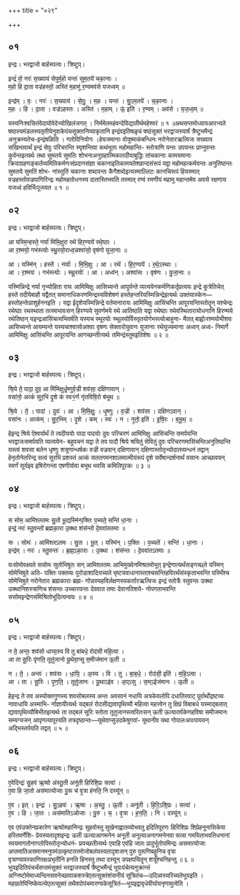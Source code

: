 +++
title = "०२९"

+++


## ०१
इन्द्रः। भरद्वाजो बार्हस्पत्यः। त्रिष्टुप्।

इन्द्रं॑ वो॒ नरः॑ स॒ख्याय॑ सेपुर्म॒हो यन्तः॑ सुम॒तये॑ चका॒नाः ।  
म॒हो हि दा॒ता वज्र॑हस्तो॒ अस्ति॑ म॒हामु॑ र॒ण्वमव॑से यजध्वम् ॥

इन्द्र॑म् । वः॒ । नरः॑ । स॒ख्याय॑ । से॒पुः॒ । म॒हः । यन्तः॑ । सु॒ऽम॒तये॑ । च॒का॒नाः ।  
म॒हः । हि । दा॒ता । वज्र॑ऽहस्तः । अस्ति॑ । म॒हाम् । ऊं॒ इति॑ । र॒ण्वम् । अव॑से । य॒ज॒ध्व॒म् ॥

यस्यनिःश्वसितंवेदायोवेदेभ्योखिलंजगत् । निर्ममेतमहंवन्देविद्यातीर्थमहेश्वरं ॥ १ ॥अथसप्तमोध्यायआरभ्यते षष्ठस्यमंडलस्यतृतीयेनुवाकेपंचसूक्तानिव्याकृतानि इन्द्रंवइतिषळृचं षष्ठंसूक्तं भरद्वाजस्यार्षं त्रैष्टुभमैन्द्रं अनुक्रम्यतेच-इन्द्रंषळिति । गतोविनियोगः ।हेयजमानाः वोयुष्माकंबन्धिनः नरोनेतारऋत्विजः सख्याय सखिभावार्थं इन्द्रं सेपुः परिचरन्ति स्पृशन्तिवा कथंभूताः महोमहान्ति- स्तोत्राणि यन्तः उपयन्तः प्राप्नुवन्तः कुर्वन्तइत्यर्थः तथा सुमतये सुमतिः शोभनाअनुग्रहात्मिकातदीयाबुद्धिः तांचकानाः कामयमानाः क्रियाग्रहणङ्कर्तव्यमितिकर्मणःसंप्रदानसंज्ञा चकानाइतिकामयतेश्छान्दसंरूपं यद्वा महोमहत्कर्मयन्तः अनुतिष्ठन्तः सुमतये सुमतिं शोभ- नांस्तुतिं चकानाः शब्दयन्तः कैगैशब्देइत्यस्माल्लिटः कानचिरूपं हियस्मात् वज्रहस्तोवज्रपाणिरिन्द्रः महोमहतोधनस्य दातास्तिभवति तस्मात् रण्वं रमणीयं महामु महान्तमेव अवसे रक्षणाय यजध्वं हविर्भिःपूजयत ॥ १ ॥

## ०२
इन्द्रः। भरद्वाजो बार्हस्पत्यः। त्रिष्टुप्।

आ यस्मि॒न्हस्ते॒ नर्या॑ मिमि॒क्षुरा रथे॑ हिर॒ण्यये॑ रथे॒ष्ठाः ।  
आ र॒श्मयो॒ गभ॑स्त्योः स्थू॒रयो॒राध्व॒न्नश्वा॑सो॒ वृष॑णो युजा॒नाः ॥

आ । यस्मि॑न् । हस्ते॑ । नर्याः॑ । मि॒मि॒क्षुः । आ । रथे॑ । हि॒र॒ण्यये॑ । र॒थे॒ऽस्थाः ।  
आ । र॒श्मयः॑ । गभ॑स्त्योः । स्थू॒रयोः॑ । आ । अध्व॑न् । अश्वा॑सः । वृष॑णः । यु॒जा॒नाः ॥

यस्मिन्निन्द्रे नर्या नृभ्योहिता रायः आमिमिक्षुः आसिच्यन्ते आपूर्यन्ते व्यत्ययेनकर्मणिकर्तृप्रत्ययः इन्द्रे कुत्रेतिचेत् हस्ते तदीयेबाहौ यद्वैतत् समानाधिकरणमिन्द्रस्यविशेषणं हस्तेहन्तरियस्मिन्निन्द्रेइत्यर्थः उक्तंयास्केन—हस्तोहन्तेःप्राशुर्हननइति । यद्वा ईदृशेयस्मिन्निन्द्रे वर्तमानारायः आमिमिक्षुः आसिंचन्ति आपूरयन्तिस्तोतॄन् यश्चेन्द्रः रथेष्ठाः रथस्थाता तत्स्वभावःसन् हिरण्यये सुवर्णमये रथे आतिष्ठति यद्वा रथेष्ठाः रथेवस्थितारायोधनानि हिरण्मये रथेतिष्ठन् यइन्द्रआसिंचत्यभिवर्षति यस्यच स्थूरयोः स्थूलयोर्विस्तृतयोर्गभस्त्योःबाहुना- मैतत् बाह्वोःरश्मयोभीशवः आसिच्यन्ते आयम्यन्ते यस्यचाश्वासोअश्वाः वृषणः सेक्तारोयुवानः युजानाः रथेयुज्यमानाः अध्वन् अध्व- निमार्गे आमिमिक्षुः आसिंचन्ति आपूरयन्ति आगच्छन्तीत्यर्थः तमिन्द्रंस्तुमइतिशेषः ॥ २ ॥

## ०३
इन्द्रः। भरद्वाजो बार्हस्पत्यः। त्रिष्टुप्।

श्रि॒ये ते॒ पादा॒ दुव॒ आ मि॑मिक्षुर्धृ॒ष्णुर्व॒ज्री शव॑सा॒ दक्षि॑णावान् ।  
वसा॑नो॒ अत्कं॑ सुर॒भिं दृ॒शे कं स्व१॒॑र्ण नृ॑तविषि॒रो ब॑भूथ ॥

श्रि॒ये । ते॒ । पादा॑ । दुवः॑ । आ । मि॒मि॒क्षुः॒ । धृ॒ष्णुः । व॒ज्री । शव॑सा । दक्षि॑णऽवान् ।  
वसा॑नः । अत्क॑म् । सु॒र॒भिम् । दृ॒शे । कम् । स्वः॑ । न । नृ॒तो॒ इति॑ । इ॒षि॒रः । ब॒भू॒थ॒ ॥

हेइन्द्र श्रिये ऎश्वर्यार्थं ते त्वदीययोः पादा पादयोः दुवः परिचरणं आमिमिक्षुः आसिंचन्ति समर्पयन्ति भरद्वाजःसमर्पयति व्यत्ययेन- बहुवचनं यद्वा ते तव पादौ श्रिये श्रयितुं सेवितुं दुवः परिचरणमासिंचम्तिअनुतिष्ठन्ति यस्त्वं शवसा बलेन धृष्णुः शत्रूणान्धर्षकः वज्री वज्रवान् दक्षिणावान् दक्षिणास्तोतृभ्योदातव्यन्धनं तद्वान् हेनृतोनेतरिन्द्र सत्वं सुरभिं प्रशस्तं अत्कं सततगमनशालमात्मीयंरूपं दृशे सर्वेषान्दर्शनार्थं वसानः आच्छावयन् स्वर्णं सूर्यइव इषिरोगन्ता एषणीयोवा बभूथ भवसि कमितिपूरकः ॥ ३ ॥

## ०४
इन्द्रः। भरद्वाजो बार्हस्पत्यः। त्रिष्टुप्।

स सोम॒ आमि॑श्लतमः सु॒तो भू॒द्यस्मि॑न्प॒क्तिः प॒च्यते॒ सन्ति॑ धा॒नाः ।  
इन्द्रं॒ नरः॑ स्तु॒वन्तो॑ ब्रह्मका॒रा उ॒क्था शंस॑न्तो दे॒ववा॑ततमाः ॥

सः । सोमः॑ । आमि॑श्लऽतमः । सु॒तः । भू॒त् । यस्मि॑न् । प॒क्तिः । प॒च्यते॑ । सन्ति॑ । धा॒नाः ।  
इन्द्र॑म् । नरः॑ । स्तु॒वन्तः॑ । ब्र॒ह्म॒ऽका॒राः । उ॒क्था । शंस॑न्तः । दे॒ववा॑तऽतमाः ॥

यःसोमोवक्ष्यते ससोमः सुतोभिषुतः सन् आमिश्लतमः आभिमुख्येनमिश्रतमोभूत् इन्द्रेणात्यर्थंसङ्गच्छ्ते यस्मिन् सोमेभिषुते अति- पक्तिः पक्तव्यः पुरोडाशादिःपच्यते भृष्टयवाधानास्ताश्चसन्तिहविरर्थंसंस्कृताभवन्ति यस्मिँश्च सोमेभिषुते नरोनेतारः ब्रह्मकाराः ब्रह्म- णोन्नस्यहविर्लक्षणस्यकर्तारऋत्विजः इन्द्रं स्तोत्रैः स्तुवन्तः उक्था उक्थानिशस्त्राणिच शंसन्तः उच्चारयन्तः देववात तमाः देवानतिशये- नोपगताभवन्ति ससोमइन्द्रेणसंमिश्रितोभूदित्यन्वयः ॥ ४ ॥

## ०५
इन्द्रः। भरद्वाजो बार्हस्पत्यः। त्रिष्टुप्।

न ते॒ अन्तः॒ शव॑सो धाय्य॒स्य वि तु बा॑बधे॒ रोद॑सी महि॒त्वा ।  
आ ता सू॒रिः पृ॑णति॒ तूतु॑जानो यू॒थेवा॒प्सु स॒मीज॑मान ऊ॒ती ॥

न । ते॒ । अन्तः॑ । शव॑सः । धा॒यि॒ । अ॒स्य । वि । तु । बा॒ब॒धे॒ । रोद॑सी॒ इति॑ । म॒हि॒ऽत्वा ।  
आ । ता । सू॒रिः । पृ॒ण॒ति॒ । तूतु॑जानः । यू॒थाऽइ॑व । अ॒प्ऽसु । स॒म्ऽईज॑मानः । ऊ॒ती ॥

हेइन्द्र ते तव अस्योक्तगुणस्य शवसोबलस्य अन्तः अवसानं नधायि अत्रकेवलोपि दधातिरवाट् पूर्वार्थोद्रष्टव्यः नावाधायि अस्माभि- र्नाज्ञायीत्यर्थः यद्बलं रोदसीद्यावापृथिव्यौ महित्वा महत्त्वेन तु क्षिप्रं विबाबधे यस्माद्बलात् द्यावापृथिव्यौबिभीतइत्यर्थः ता तद्बलं सूरिः स्तोता तूतुजानस्त्वरितःसन् ऊती ऊत्यातर्पकेणहविषा समीजमानः सम्यग्यजन् आपृणत्यापूरयति तत्रदृष्ठान्तः—यूथेवाप्सुउदकेषुगवां- यूथानीव यथा गोपालःअपःपाययन् अद्भिस्तर्पयति तद्वत् ॥ ५ ॥

## ०६
इन्द्रः। भरद्वाजो बार्हस्पत्यः। त्रिष्टुप्।

ए॒वेदिन्द्रः॑ सु॒हव॑ ऋ॒ष्वो अ॑स्तू॒ती अनू॑ती हिरिशि॒प्रः सत्वा॑ ।  
ए॒वा हि जा॒तो अस॑मात्योजाः पु॒रू च॑ वृ॒त्रा ह॑नति॒ नि दस्यू॑न् ॥

ए॒व । इत् । इन्द्रः॑ । सु॒ऽहवः॑ । ऋ॒ष्वः । अ॒स्तु॒ । ऊ॒ती । अनू॑ती । हि॒रि॒ऽशि॒प्रः । सत्वा॑ ।  
ए॒व । हि । जा॒तः । अस॑मातिऽओजाः । पु॒रु । च॒ । वृ॒त्रा । ह॒न॒ति॒ । नि । दस्यू॑न् ॥

एव एवंउक्तेनप्रकारेण ऋष्वोमहानिन्द्रः सुहवोस्तु सुखेनाह्वातव्योभवतु इदितिपूरणः हिरिशिप्रः शिप्रेहनूनासिकेवा हरितवर्णेशि- प्रेयस्यतादृशइन्द्रः ऊती ऊत्याआगमनेन अनूती अनूत्याअनागमनेनवा सत्वा गमयिताभवतिधनानां स्वयमागतोनागतोपिस्तोतृभ्योधनं- प्रयच्छतीत्यर्थः एवाहि एवंहि जातः प्रादुर्भूतोयमिन्द्रः असमात्योजाः अप्तमातिअसमानमनुपमंउत्कृष्टतरमोजोबलंयस्यतादृशःसन् पुरु पुरूणिबहूनिच वृत्रा वृत्राण्यावरकाणिरक्षःप्रभृतीनि हनति हिनस्तु तथा दस्यून् उपक्षपयितॄन् शत्रूँश्चनिहन्तु ॥ ६ ॥भूयइदितिपंचर्चंसप्तमंसूक्तं भरद्वाजस्यार्षं त्रैष्टुभमैन्द्रं भूयःपंचेत्यनुक्रान्तं अग्निष्टोमेमाध्यन्दिनसवनेच्छावाकशस्त्रेएतत्सूक्तंशंसनीयं सूत्रितंच—उदिन्न्वस्यरिच्यतेभूयइति । महाव्रतेपिनिष्केवल्येएतत्सूक्तं तथैवपोपंचमारण्यकेसूत्रितं—भूयइद्वावृधेवीर्यायनृणामुत्वेति ।
